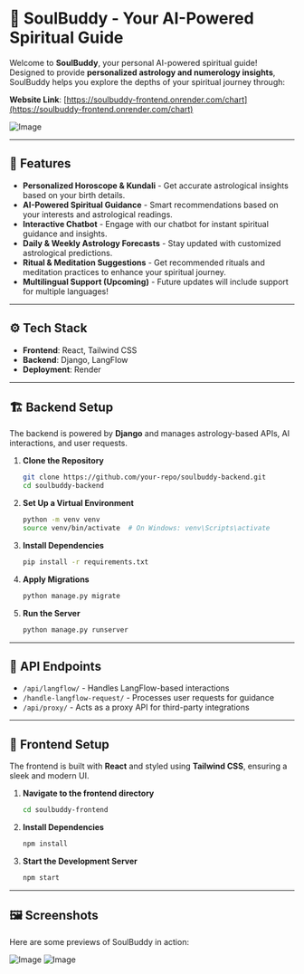 # 🌟 SoulBuddy - Your AI-Powered Spiritual Guide


Welcome to **SoulBuddy**, your personal AI-powered spiritual guide! Designed to provide **personalized astrology and numerology insights**, SoulBuddy helps you explore the depths of your spiritual journey through: 

**Website Link**: [https://soulbuddy-frontend.onrender.com/chart](https://soulbuddy-frontend.onrender.com/chart)

![Image](https://github.com/user-attachments/assets/65cfd1db-5884-4a4a-8a40-b07965db6a81)


---

##  🚀 Features
- **Personalized Horoscope & Kundali** - Get accurate astrological insights based on your birth details.  
- **AI-Powered Spiritual Guidance** - Smart recommendations based on your interests and astrological readings.  
- **Interactive Chatbot** - Engage with our chatbot for instant spiritual guidance and insights.  
- **Daily & Weekly Astrology Forecasts** - Stay updated with customized astrological predictions.  
- **Ritual & Meditation Suggestions** - Get recommended rituals and meditation practices to enhance your spiritual journey.  
- **Multilingual Support (Upcoming)** - Future updates will include support for multiple languages!  


---

## ⚙️ Tech Stack
- **Frontend**: React, Tailwind CSS
- **Backend**: Django, LangFlow
- **Deployment**: Render 

---

## 🏗️ Backend Setup
The backend is powered by **Django** and manages astrology-based APIs, AI interactions, and user requests.

1. **Clone the Repository** 
   ```sh
   git clone https://github.com/your-repo/soulbuddy-backend.git
   cd soulbuddy-backend
   ```

2. **Set Up a Virtual Environment** 
   ```sh
   python -m venv venv
   source venv/bin/activate  # On Windows: venv\Scripts\activate
   ```

3. **Install Dependencies** 
   ```sh
   pip install -r requirements.txt
   ```

4. **Apply Migrations** 
   ```sh
   python manage.py migrate
   ```

5. **Run the Server** 
   ```sh
   python manage.py runserver
   ```
---

## 🔗 API Endpoints

- `/api/langflow/` - Handles LangFlow-based interactions
- `/handle-langflow-request/` - Processes user requests for guidance
- `/api/proxy/` - Acts as a proxy API for third-party integrations

---

## 🎨 Frontend Setup
The frontend is built with **React** and styled using **Tailwind CSS**, ensuring a sleek and modern UI. 

1. **Navigate to the frontend directory**
   ```sh
   cd soulbuddy-frontend
   ```

2. **Install Dependencies** 
   ```sh
   npm install
   ```

3. **Start the Development Server** 
   ```sh
   npm start
   ```
--- 
## 🖼️ Screenshots
Here are some previews of SoulBuddy in action:


![Image](https://github.com/user-attachments/assets/670749a5-a8d5-4e8e-ae9d-6a46e46b09f4)
![Image](https://github.com/user-attachments/assets/1a56920d-4989-4930-801c-410ee17c6b21)


